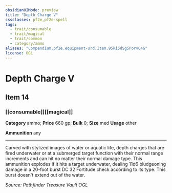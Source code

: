 ```yaml
---
obsidianUIMode: preview
title: "Depth Charge V"
cssclasses: pf2e,pf2e-spell
tags:
  - trait/consumable
  - trait/magical
  - trait/common
  - category/ammo
aliases: "Compendium.pf2e.equipment-srd.Item.95ki5dSg5Porv04G"
license: OGL
---
```

# Depth Charge V
## Item 14
### [[consumable]][[magical]]

**Category** ammo; 
**Price** 660 gp; 
**Bulk** 0; **Size** med
**Usage** other

**Ammunition** any

* * *

Carved with stylized images of water or aquatic life, depth charges that are fired underwater or at a submerged target function with their normal range increments and can hit no matter their normal damage type. This ammunition explodes if it hits a target underwater, dealing 11d6 bludgeoning damage in a 20-foot burst DC 32 Fortitude check according to its type. This burst doesn't extend out of the water.

*Source: Pathfinder Treasure Vault*
*OGL*